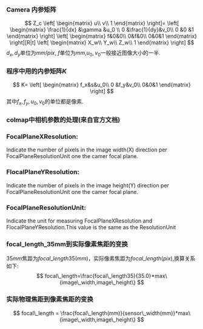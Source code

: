 ### Camera 内参矩阵
$$
Z_c
\left[
\begin{matrix}
u\\
v\\
1
\end{matrix}   
\right]=
\left[
\begin{matrix}
\frac{1}{dx} &\gamma &u_0 \\
0 &\frac{1}{dy}&v_0\\
0 &0 &1
\end{matrix}   
\right]
\left[
\begin{matrix}
f&0&0\\
0&f&0\\
0&0&1
\end{matrix}   
\right][R|t]
\left[
\begin{matrix}
X_w\\
Y_w\\
Z_w\\
1
\end{matrix}   
\right]
$$
$d_x,d_y$单位为$mm/pix$, $f$单位为$mm$,$u_0,v_0$一般接近图像大小的一半.

### 程序中用的内参矩阵$K$
$$
K=
\left[
\begin{matrix}
f_x&s&u_0\\
0 &f_y&v_0\\
0&0&1
\end{matrix}
\right]
$$
其中$f_x,f_y,u_0,v_0$的单位都是像素.


### colmap中相机参数的处理(来自官方文档)



### FocalPlaneXResolution:
Indicate the number of pixels in the image width(X) direction per FocalPlaneResolutionUnit one the camer focal plane.

### FlocalPlaneYResolution:

Indicate the number of pixels in the image height(Y) direction per FocalPlaneResolutionUnit one the camer focal plane.

### FocalPlaneResolutionUnit:

Indicate the unit for measuring FocalPlaneXResolution and FlocalPlaneYResolution.This value is the same as the ResolutionUnit

### focal_length_35mm到实际像素焦距的变换

$35mm$焦距为$focal\_length35(mm)$，实际像素焦距为$focal\_length(pix)$,换算关系如下:
$$
focal\_length=\frac{focal\_length35}{35.0}*max\{image\_width,image\_height\}
$$

### 实际物理焦距到像素焦距的变换

$$
focal\_length = \frac{focal\_length(mm)}{sensor\_width(mm)}*max\{image\_width,image\_height\}
$$

